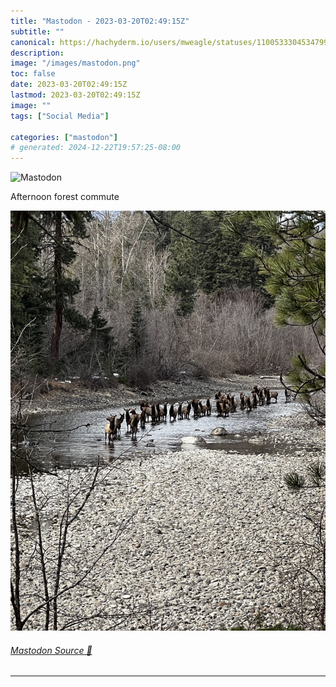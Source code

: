 ```yaml
---
title: "Mastodon - 2023-03-20T02:49:15Z"
subtitle: ""
canonical: https://hachyderm.io/users/mweagle/statuses/110053330453479904
description:
image: "/images/mastodon.png"
toc: false
date: 2023-03-20T02:49:15Z
lastmod: 2023-03-20T02:49:15Z
image: ""
tags: ["Social Media"]

categories: ["mastodon"]
# generated: 2024-12-22T19:57:25-08:00
---
```

![Mastodon](/images/mastodon.png)

<p>Afternoon forest commute</p>

![Herd of elk walking through a mountain river](6ea75a7ae8d08c42.jpeg)

###### [Mastodon Source 🐘](https://hachyderm.io/@mweagle/110053330453479904)

___
